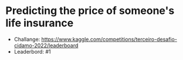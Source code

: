 # Predicting the price of someone's life insurance

- Challange: https://www.kaggle.com/competitions/terceiro-desafio-cidamo-2022/leaderboard
- Leaderbord: #1
